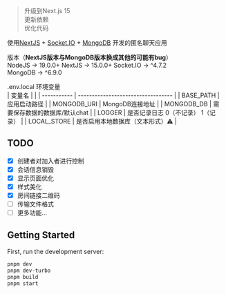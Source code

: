 > 升级到Next.js 15  
> 更新依赖  
> 优化代码  

使用[NextJS](https://nextjs.org/) + [Socket.IO](https://socket.io/zh-CN/) + [MongoDB](https://www.npmjs.com/package/mongodb) 开发的匿名聊天应用  


版本（**NextJS版本与MongoDB版本换成其他的可能有bug**）  
NodeJS -> 19.0.0+
NextJS -> 15.0.0+
Socket.IO -> ^4.7.2  
MongoDB -> ^6.9.0 

.env.local  环境变量  
| 变量名      |                                    |
| ----------- | ---------------------------------- |
| BASE_PATH   | 应用启动路径                       |
| MONGODB_URI | MongoDB连接地址                    |
| MONGODB_DB  | 需要保存数据的数据库/默认chat      |
| LOGGER      | 是否记录日志 0（不记录） 1（记录） |
| LOCAL_STORE | 是否启用本地数据库（文本形式）⚠️    |


## TODO


- [x] 创建者对加入者进行控制
- [x] 会话信息销毁
- [x] 显示页面优化
- [x] 样式美化
- [x] 房间链接二维码
- [ ] 传输文件格式
- [ ] 更多功能...

## Getting Started

First, run the development server:

```bash
pnpm dev
pnpm dev-turbo
pnpm build
pnpm start
```
